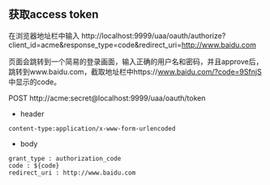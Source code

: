 ## 获取access token

在浏览器地址栏中输入
http://localhost:9999/uaa/oauth/authorize?client_id=acme&response_type=code&redirect_uri=http://www.baidu.com

页面会跳转到一个简易的登录画面，输入正确的用户名和密码，并且approve后，跳转到www.baidu.com，截取地址栏中https://www.baidu.com/?code=9SfnjS 中显示的code。

POST http://acme:secret@localhost:9999/uaa/oauth/token
- header
```
content-type:application/x-www-form-urlencoded
```

- body
```
grant_type : authorization_code
code : ${code}
redirect_uri : http://www.baidu.com
```
